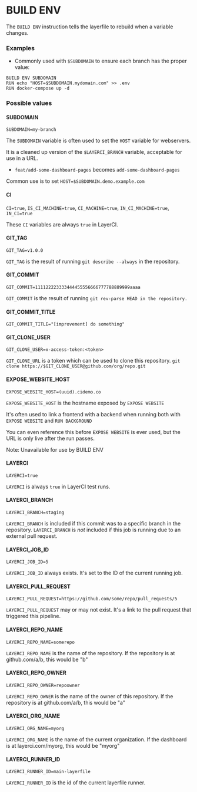 # BUILD ENV

The `BUILD ENV` instruction tells the layerfile to rebuild when a variable changes.

### Examples

- Commonly used with `$SUBDOMAIN` to ensure each branch has the proper value:

```Layerfile
BUILD ENV SUBDOMAIN
RUN echo "HOST=$SUBDOMAIN.mydomain.com" >> .env
RUN docker-compose up -d
```

### Possible values

#### SUBDOMAIN

`SUBDOMAIN=my-branch`

The `SUBDOMAIN` variable is often used to set the `HOST` variable for webservers.

It is a cleaned up version of the `$LAYERCI_BRANCH` variable, acceptable for use in a URL.

- `feat/add-some-dashboard-pages` becomes `add-some-dashboard-pages`

Common use is to set `HOST=$SUBDOMAIN.demo.example.com`

#### CI

`CI=true`, `IS_CI_MACHINE=true`, `CI_MACHINE=true`, `IN_CI_MACHINE=true`, `IN_CI=true`

These `CI` variables are always `true` in LayerCI.


#### GIT\_TAG

`GIT_TAG=v1.0.0`

`GIT_TAG` is the result of running `git describe --always` in the repository.


#### GIT\_COMMIT

`GIT_COMMIT=111122223333444455556666777788889999aaaa`

`GIT_COMMIT` is the result of running `git rev-parse HEAD in the repository.`


#### GIT\_COMMIT\_TITLE

`GIT_COMMIT_TITLE="[improvement] do something"`

#### GIT\_CLONE\_USER
`GIT_CLONE_USER=x-access-token:<token>`

`GIT_CLONE_URL` is a token which can be used to clone this repository. `git clone https://$GIT_CLONE_USER@github.com/org/repo.git`

#### EXPOSE\_WEBSITE\_HOST

`EXPOSE_WEBSITE_HOST=(uuid).cidemo.co`

`EXPOSE_WEBSITE_HOST` is the hostname exposed by `EXPOSE WEBSITE`

It's often used to link a frontend with a backend when running both with `EXPOSE WEBSITE` and `RUN BACKGROUND`

You can even reference this before `EXPOSE WEBSITE` is ever used, but the URL is only live after the run passes.

Note: Unavailable for use by BUILD ENV

#### LAYERCI

`LAYERCI=true`

`LAYERCI` is always `true` in LayerCI test runs.


#### LAYERCI\_BRANCH

`LAYERCI_BRANCH=staging`

`LAYERCI_BRANCH` is included if this commit was to a specific branch in the repository.
`LAYERCI_BRANCH` is *not* included if this job is running due to an external pull request.


#### LAYERCI\_JOB\_ID

`LAYERCI_JOB_ID=5`

`LAYERCI_JOB_ID` always exists. It's set to the ID of the current running job.


#### LAYERCI\_PULL\_REQUEST

`LAYERCI_PULL_REQUEST=https://github.com/some/repo/pull_requests/5`

`LAYERCI_PULL_REQUEST` may or may not exist. It's a link to the pull request that triggered this pipeline.


#### LAYERCI\_REPO\_NAME

`LAYERCI_REPO_NAME=somerepo`

`LAYERCI_REPO_NAME` is the name of the repository. If the repository is at github.com/a/b, this would be "b"


#### LAYERCI\_REPO\_OWNER

`LAYERCI_REPO_OWNER=repoowner`

`LAYERCI_REPO_OWNER` is the name of the owner of this repository. If the repository is at github.com/a/b, this would be "a"


#### LAYERCI\_ORG\_NAME

`LAYERCI_ORG_NAME=myorg`

`LAYERCI_ORG_NAME` is the name of the current organization. If the dashboard is at layerci.com/myorg, this would be "myorg"


#### LAYERCI\_RUNNER\_ID

`LAYERCI_RUNNER_ID=main-layerfile`

`LAYERCI_RUNNER_ID` is the id of the current layerfile runner.

